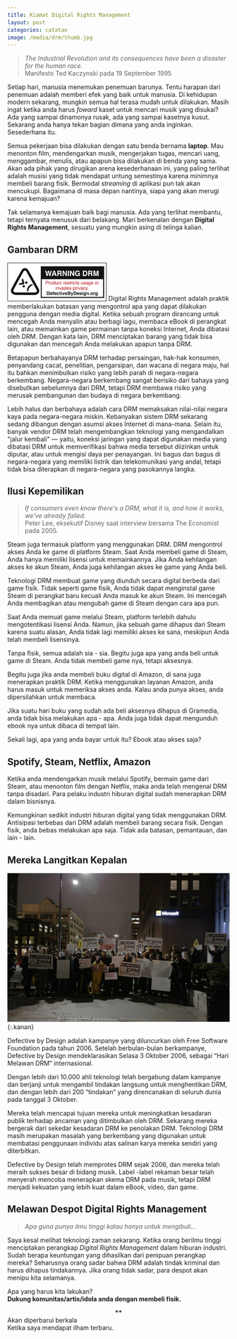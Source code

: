 ```yaml
---
title: Kiamat Digital Rights Management
layout: post
categories: catatan
image: /media/drm/thumb.jpg
---
```

> _The Industrial Revolution and its consequences have been a disaster for the human race._<br>
> Manifesto Ted Kaczynski pada 19 September 1995

Setiap hari, manusia menemukan penemuan barunya. Tentu harapan dari penemuan adalah memberi efek yang baik untuk manusia. Di kehidupan modern sekarang, mungkin semua hal terasa mudah untuk dilakukan. Masih ingat ketika anda harus *foward* kaset untuk mencari musik yang disukai? Ada yang sampai dinamonya rusak, ada yang sampai kasetnya kusut. Sekarang anda hanya tekan bagian dimana yang anda inginkan. Sesederhana itu.

Semua pekerjaan bisa dilakukan dengan satu benda bernama **laptop**. Mau menonton film, mendengarkan musik, mengerjakan tugas, mencari uang, menggambar, menulis, atau apapun bisa dilakukan di benda yang sama. Akan ada pihak yang dirugikan arena kesederhanaan ini, yang paling terlihat adalah musisi yang tidak mendapat untung semestinya karena minimnya membeli barang fisik. Bermodal _streaming_ di aplikasi pun tak akan mencukupi. Bagaimana di masa depan nantinya, siapa yang akan merugi karena kemajuan?

Tak selamanya kemajuan baik bagi manusia. Ada yang terlihat membantu, tetapi ternyata menusuk dari belakang. Mari berkenalan dengan **Digital Rights Management**, sesuatu yang mungkin asing di telinga kalian.
## Gambaran DRM
<img class="kanan" style="max-width:225px" src="/media/drm/dbd_eliminate_trim.png">
Digital Rights Management adalah praktik memberlakukan batasan yang mengontrol apa yang dapat dilakukan pengguna dengan media digital. Ketika sebuah program dirancang untuk mencegah Anda menyalin atau berbagi lagu, membaca eBook di perangkat lain, atau memainkan game permainan tanpa koneksi Internet, Anda dibatasi oleh DRM. Dengan kata lain, DRM menciptakan barang yang tidak bisa digunakan dan mencegah Anda melakukan apapun tanpa DRM. 

Betapapun berbahayanya DRM terhadap persaingan, hak-hak konsumen, penyandang cacat, penelitian, pengarsipan, dan wacana di negara maju, hal itu bahkan menimbulkan risiko yang lebih parah di negara-negara berkembang. Negara-negara berkembang sangat berisiko dari bahaya yang disebutkan sebelumnya dari DRM, tetapi DRM membawa risiko yang merusak pembangunan dan budaya di negara berkembang.

Lebih halus dan berbahaya adalah cara DRM memaksakan nilai-nilai negara kaya pada negara-negara miskin. Kebanyakan sistem DRM sekarang sedang dibangun dengan asumsi akses Internet di mana-mana. Selain itu, banyak vendor DRM telah mengembangkan teknologi yang mengandalkan "jalur kembali" — yaitu, koneksi jaringan yang dapat digunakan media yang dibatasi DRM untuk memverifikasi bahwa media tersebut diizinkan untuk diputar, atau untuk mengisi daya per penayangan. Ini bagus dan bagus di negara-negara yang memiliki listrik dan telekomunikasi yang andal, tetapi tidak bisa diterapkan di negara-negara yang pasokannya langka.

## Ilusi Kepemilikan
> _If consumers even know there's a DRM, what it is, and how it works, we've already failed._<br>
> Peter Lee, eksekutif Disney saat interview bersama The Economist pada 2005.

Steam juga termasuk platform yang menggunakan DRM. DRM mengontrol akses Anda ke game di platform Steam. Saat Anda membeli game di Steam, Anda hanya memiliki lisensi untuk memainkannya. Jika Anda kehilangan akses ke akun Steam, Anda juga kehilangan akses ke game yang Anda beli.

Teknologi DRM membuat game yang diunduh secara digital berbeda dari game fisik. Tidak seperti game fisik, Anda tidak dapat menginstal game Steam di perangkat baru kecuali Anda masuk ke akun Steam. Ini mencegah Anda membagikan atau mengubah game di Steam dengan cara apa pun.

Saat Anda memuat game melalui Steam, platform terlebih dahulu mengotentikasi lisensi Anda. Namun, jika sebuah game dihapus dari Steam karena suatu alasan, Anda tidak lagi memiliki akses ke sana, meskipun Anda telah membeli lisensinya.

Tanpa fisik, semua adalah sia - sia. Begitu juga apa yang anda beli untuk game di Steam. Anda tidak membeli game nya, tetapi aksesnya.

Begitu juga jika anda membeli buku digital di Amazon, di sana juga menerapkan praktik DRM. Ketika menggunakan layanan Amazon, anda harus masuk untuk memeriksa akses anda. Kalau anda punya akses, anda dipersilahkan untuk membaca.

Jika suatu hari buku yang sudah ada beli aksesnya dihapus di Gramedia, anda tidak bisa melakukan apa - apa. Anda juga tidak dapat mengunduh ebook nya untuk dibaca di tempat lain.

Sekali lagi, apa yang anda bayar untuk itu? Ebook atau akses saja?
## Spotify, Steam, Netflix, Amazon
Ketika anda mendengarkan musik melalui Spotify, bermain game dari Steam, atau menonton film dengan Netflix, maka anda telah mengenal DRM tanpa disadari. Para pelaku industri hiburan digital sudah menerapkan DRM dalam bisnisnya. 

Kemungkinan sedikit industri hiburan digital yang tidak menggunakan DRM. Antisipasi terbebas dari DRM adalah membeli barang secara fisik. Dengan fisik, anda bebas melakukan apa saja. Tidak ada batasan, pemantauan, dan lain - lain.
## Mereka Langitkan Kepalan
![](/media/drm/melawan.jpg){:.kanan}

Defective by Design adalah kampanye yang diluncurkan oleh Free Software Foundation pada tahun 2006. Setelah berbulan-bulan berkampanye, Defective by Design mendeklarasikan Selasa 3 Oktober 2006, sebagai “Hari Melawan DRM” internasional.

Dengan lebih dari 10.000 ahli teknologi telah bergabung dalam kampanye dan berjanji untuk mengambil tindakan langsung untuk menghentikan DRM, dan dengan lebih dari 200 “tindakan” yang direncanakan di seluruh dunia pada tanggal 3 Oktober.

Mereka telah mencapai tujuan mereka untuk meningkatkan kesadaran publik terhadap ancaman yang ditimbulkan oleh DRM. Sekarang mereka bergerak dari sekedar kesadaran DRM ke penolakan DRM. Teknologi DRM masih merupakan masalah yang berkembang yang digunakan untuk membatasi penggunaan individu atas salinan karya mereka sendiri yang diterbitkan.

Defective by Design telah memprotes DRM sejak 2006, dan mereka telah meraih sukses besar di bidang musik. Label -label rekaman besar telah menyerah mencoba menerapkan skema DRM pada musik, tetapi DRM menjadi kekuatan yang lebih kuat dalam eBook, video, dan game.

## Melawan Despot Digital Rights Management 
> *Apa guna punya ilmu tinggi kalau hanya untuk mengibuli...*

Saya kesal melihat teknologi zaman sekarang. Ketika orang berilmu tinggi menciptakan perangkap *Digital Rights Management* dalam hiburan industri. Sudah berapa keuntungan yang dihasilkan dari penipuan perangkap mereka? Seharusnya orang sadar bahwa DRM adalah tindak kriminal dan harus dihapus tindakannya. Jika orang tidak sadar, para despot akan menipu kita selamanya.

Apa yang harus kita lakukan?<br>
**Dukung komunitas/artis/idola anda dengan membeli fisik.**
<center><b>**</b></center>
Akan diperbarui berkala<br>
Ketika saya mendapat ilham terbaru.
